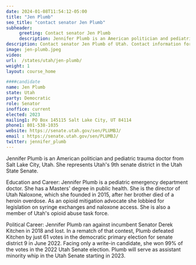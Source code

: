 ```yaml
---
date: 2024-01-08T11:54:12-05:00
title: "Jen Plumb"
seo_title: "contact senator Jen Plumb"
subheader:
     greeting: Contact senator Jen Plumb
     description: Jennifer Plumb is an American politician and pediatric trauma doctor from Salt Lake City, Utah. She represents Utah's 9th senate district in the Utah State Senate.
description: Contact senator Jen Plumb of Utah. Contact information for Jen Plumb includes email address, phone number, and mailing address.
image: jen-plumb.jpeg
video:
url:  /states/utah/jen-plumb/
weight: 1
layout: course_home

####candidate
name: Jen Plumb
state: Utah
party: Democratic
role: Senator
inoffice: current
elected: 2023
mailing1: PO Box 145115 Salt Lake City, UT 84114
phone1: 801-538-1035
website: https://senate.utah.gov/sen/PLUMBJ/
email : https://senate.utah.gov/sen/PLUMBJ/
twitter: jennifer_plumb
---
```


Jennifer Plumb is an American politician and pediatric trauma doctor from Salt Lake City, Utah. She represents Utah's 9th senate district in the Utah State Senate.

Education and Career:
Jennifer Plumb is a pediatric emergency department doctor. She has a Masters' degree in public health. She is the director of Utah Naloxone, which she founded in 2015, after her brother died of a heroin overdose. As an opioid mitigation advocate she lobbied for legislation on syringe exchanges and naloxone access. She is also a member of Utah's opioid abuse task force.

Political Career:
Jennifer Plumb ran against incumbent Senator Derek Kitchen in 2018 and lost. In a rematch of that contest, Plumb defeated Kitchen by just 61 votes in the democratic primary election for senate district 9 in June 2022. Facing only a write-in candidate, she won 99% of the votes in the 2022 Utah Senate election. Plumb will serve as assistant minority whip in the Utah Senate starting in 2023.
